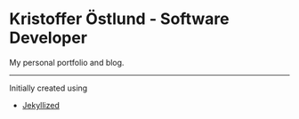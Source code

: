 # Kristoffer Östlund - Software Developer

My personal portfolio and blog.

---

Initially created using 
* [Jekyllized](https://github.com/sondr3/generator-jekyllized)